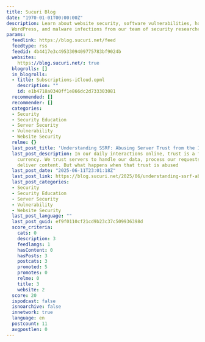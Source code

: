 ```yaml
---
title: Sucuri Blog
date: "1970-01-01T00:00:00Z"
description: Learn about website security, software vulnerabilities, how to protect
  WordPress, and malware infections from our team of security researchers.
params:
  feedlink: https://blog.sucuri.net/feed
  feedtype: rss
  feedid: 4b4417e3c4953309409775783bf9024b
  websites:
    https://blog.sucuri.net/: true
  blogrolls: []
  in_blogrolls:
  - title: Subscriptions-iCloud.opml
    description: ""
    id: e1b4718a0340ff1e866dc2d733303081
  recommended: []
  recommender: []
  categories:
  - Security
  - Security Education
  - Server Security
  - Vulnerability
  - Website Security
  relme: {}
  last_post_title: 'Understanding SSRF: Abusing Server Trust from the Inside Out'
  last_post_description: In our daily interactions online, trust is a fundamental
    currency. We trust servers to handle our data, process our requests, and reliably
    deliver content. But what happens when that trust is abused
  last_post_date: "2025-06-11T23:01:18Z"
  last_post_link: https://blog.sucuri.net/2025/06/understanding-ssrf-abusing-server-trust-from-the-inside-out.html
  last_post_categories:
  - Security
  - Security Education
  - Server Security
  - Vulnerability
  - Website Security
  last_post_language: ""
  last_post_guid: ef9f0110cf21cd9b23c37c509936398d
  score_criteria:
    cats: 0
    description: 3
    feedlangs: 1
    hasContent: 0
    hasPosts: 3
    postcats: 3
    promoted: 5
    promotes: 0
    relme: 0
    title: 3
    website: 2
  score: 20
  ispodcast: false
  isnoarchive: false
  innetwork: true
  language: en
  postcount: 11
  avgpostlen: 0
---
```

